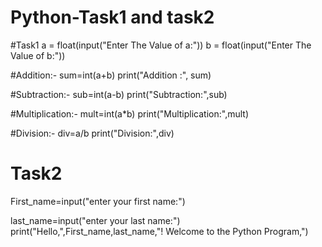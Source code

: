 # Python-Task1 and task2
#Task1
a = float(input("Enter The Value of a:"))
b = float(input("Enter The Value of b:"))

#Addition:-
sum=int(a+b)
print("Addition :", sum)

#Subtraction:-
sub=int(a-b)
print("Subtraction:",sub)

#Multiplication:-
mult=int(a*b)
print("Multiplication:",mult)

#Division:-
div=a/b
print("Division:",div)
# Task2

First_name=input("enter your first name:")

last_name=input("enter your last name:")
print("Hello,",First_name,last_name,"! Welcome to the Python Program,")

